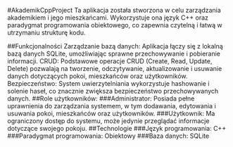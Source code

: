 #AkademikCppProject
Ta aplikacja została stworzona w celu zarządzania akademikiem i jego mieszkańcami. Wykorzystuje ona język C++ oraz paradygmat programowania obiektowego, co zapewnia czytelną i łatwą w utrzymaniu strukturę kodu.

##Funkcjonalności
Zarządzanie bazą danych: Aplikacja łączy się z lokalną bazą danych SQLite, umożliwiając sprawne przechowywanie i pobieranie informacji.
CRUD: Podstawowe operacje CRUD (Create, Read, Update, Delete) pozwalają na tworzenie, odczytywanie, aktualizowanie i usuwanie danych dotyczących pokoi, mieszkańców oraz użytkowników.
Bezpieczeństwo: System uwierzytelniania wykorzystuje hashowanie i solenie haseł, co znacznie zwiększa bezpieczeństwo przechowywanych danych.
##Role użytkowników:
###Administrator: Posiada pełne uprawnienia do zarządzania systemem, w tym dodawania, edytowania i usuwania pokoi, mieszkańców oraz użytkowników.
###Użytkownik: Ma ograniczony dostęp do systemu, może jedynie przeglądać informacje dotyczące swojego pokoju.
##Technologie
###Język programowania: C++
###Paradygmat programowania: Obiektowy
###Baza danych: SQLite
